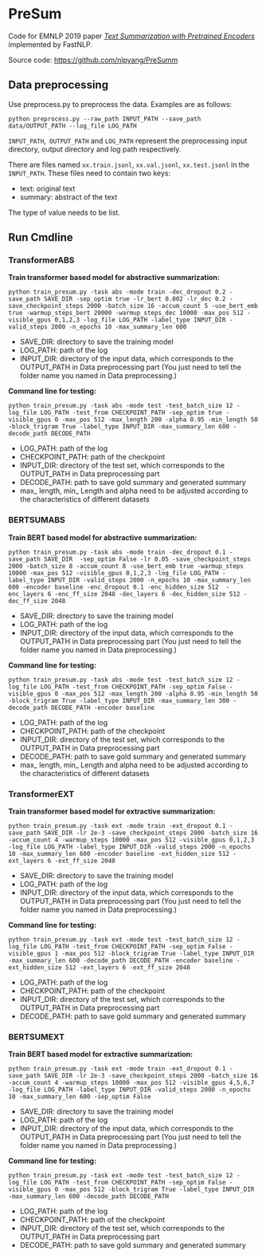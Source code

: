 # PreSum
Code for EMNLP 2019 paper *[Text Summarization with Pretrained Encoders](https://arxiv.org/pdf/1908.08345)* implemented by FastNLP.

Source code: https://github.com/nlpyang/PreSumm



## Data preprocessing
Use preprocess.py to preprocess the data. Examples are as follows: 
```shell
python preprocess.py --raw_path INPUT_PATH --save_path data/OUTPUT_PATH --log_file LOG_PATH
```
`INPUT_PATH`,` OUTPUT_PATH` and `LOG_PATH` represent the preprocessing input directory, output directory and log path respectively. 

There are files named `xx.train.jsonl`, `xx.val.jsonl`, `xx.test.jsonl` in the `INPUT_PATH`. These files need to contain two keys: 

- text:  original text
- summary:  abstract of the text

The type of value needs to be list.



## Run Cmdline

### TransformerABS

**Train transformer based model for abstractive summarization:**

```shell
python train_presum.py -task abs -mode train -dec_dropout 0.2 -save_path SAVE_DIR -sep_optim true -lr_bert 0.002 -lr_dec 0.2 -save_checkpoint_steps 2000 -batch_size 16 -accum_count 5 -use_bert_emb true -warmup_steps_bert 20000 -warmup_steps_dec 10000 -max_pos 512 -visible_gpus 0,1,2,3 -log_file LOG_PATH -label_type INPUT_DIR -valid_steps 2000 -n_epochs 10 -max_summary_len 600
```
- SAVE_DIR: directory to save the training model
- LOG_PATH: path of the log
- INPUT_DIR: directory of the input data, which corresponds to the OUTPUT_PATH in Data preprocessing part (You just need to tell the folder name you named in Data preprocessing.)

**Command line for testing:**

```shell
python train_presum.py -task abs -mode test -test_batch_size 12 -log_file LOG_PATH -test_from CHECKPOINT_PATH -sep_optim true -visible_gpus 0 -max_pos 512 -max_length 200 -alpha 0.95 -min_length 50 -block_trigram True -label_type INPUT_DIR -max_summary_len 600 -decode_path DECODE_PATH
```
- LOG_PATH: path of the log
- CHECKPOINT_PATH: path of the checkpoint
- INPUT_DIR: directory of the test set, which corresponds to the OUTPUT_PATH in Data preprocessing part
- DECODE_PATH: path to save gold summary and generated summary
- max_ length, min_ Length and alpha need to be adjusted according to the characteristics of different datasets



### BERTSUMABS
**Train BERT based model for abstractive summarization:**

```shell
python train_presum.py -task abs -mode train -dec_dropout 0.1 -save_path SAVE_DIR  -sep_optim False -lr 0.05 -save_checkpoint_steps 2000 -batch_size 8 -accum_count 8 -use_bert_emb true -warmup_steps 10000 -max_pos 512 -visible_gpus 0,1,2,3 -log_file LOG_PATH -label_type INPUT_DIR -valid_steps 2000 -n_epochs 10 -max_summary_len 600 -encoder baseline -enc_dropout 0.1 -enc_hidden_size 512  -enc_layers 6 -enc_ff_size 2048 -dec_layers 6 -dec_hidden_size 512 -dec_ff_size 2048
```
- SAVE_DIR: directory to save the training model
- LOG_PATH: path of the log
- INPUT_DIR: directory of the input data, which corresponds to the OUTPUT_PATH in Data preprocessing part (You just need to tell the folder name you named in Data preprocessing.)

**Command line for testing:**

```shell
python train_presum.py -task abs -mode test -test_batch_size 12 -log_file LOG_PATH -test_from CHECKPOINT_PATH -sep_optim False -visible_gpus 0 -max_pos 512 -max_length 200 -alpha 0.95 -min_length 50 -block_trigram True -label_type INPUT_DIR -max_summary_len 300 -decode_path DECODE_PATH -encoder baseline
```
- LOG_PATH: path of the log
- CHECKPOINT_PATH: path of the checkpoint
- INPUT_DIR: directory of the test set, which corresponds to the OUTPUT_PATH in Data preprocessing part
- DECODE_PATH: path to save gold summary and generated summary
- max_ length, min_ Length and alpha need to be adjusted according to the characteristics of different datasets



### TransformerEXT
**Train transformer based model for extractive summarization:**

```shell
python train_presum.py -task ext -mode train -ext_dropout 0.1 -save_path SAVE_DIR -lr 2e-3 -save_checkpoint_steps 2000 -batch_size 16 -accum_count 4 -warmup_steps 10000 -max_pos 512 -visible_gpus 0,1,2,3 -log_file LOG_PATH -label_type INPUT_DIR -valid_steps 2000 -n_epochs 10 -max_summary_len 600 -encoder baseline -ext_hidden_size 512 -ext_layers 6 -ext_ff_size 2048
```
- SAVE_DIR: directory to save the training model
- LOG_PATH: path of the log
- INPUT_DIR: directory of the input data, which corresponds to the OUTPUT_PATH in Data preprocessing part (You just need to tell the folder name you named in Data preprocessing.)

**Command line for testing:**

```shell
python train_presum.py -task ext -mode test -test_batch_size 12 -log_file LOG_PATH -test_from CHECKPOINT_PATH -sep_optim False -visible_gpus 1 -max_pos 512 -block_trigram True -label_type INPUT_DIR -max_summary_len 600 -decode_path DECODE_PATH -encoder baseline -ext_hidden_size 512 -ext_layers 6 -ext_ff_size 2048

```
- LOG_PATH: path of the log
- CHECKPOINT_PATH: path of the checkpoint
- INPUT_DIR: directory of the test set, which corresponds to the OUTPUT_PATH in Data preprocessing part
- DECODE_PATH: path to save gold summary and generated summary



### BERTSUMEXT
**Train BERT based model for extractive summarization:**

```shell
python train_presum.py -task ext -mode train -ext_dropout 0.1 -save_path SAVE_DIR -lr 2e-3 -save_checkpoint_steps 2000 -batch_size 16 -accum_count 4 -warmup_steps 10000 -max_pos 512 -visible_gpus 4,5,6,7 -log_file LOG_PATH -label_type INPUT_DIR -valid_steps 2000 -n_epochs 10 -max_summary_len 600 -sep_optim False
```
- SAVE_DIR: directory to save the training model
- LOG_PATH: path of the log
- INPUT_DIR: directory of the input data, which corresponds to the OUTPUT_PATH in Data preprocessing part (You just need to tell the folder name you named in Data preprocessing.)

**Command line for testing:**

```shell
python train_presum.py -task ext -mode test -test_batch_size 12 -log_file LOG_PATH -test_from CHECKPOINT_PATH -sep_optim False -visible_gpus 0 -max_pos 512 -block_trigram True -label_type INPUT_DIR -max_summary_len 600 -decode_path DECODE_PATH

```
- LOG_PATH: path of the log
- CHECKPOINT_PATH: path of the checkpoint
- INPUT_DIR: directory of the test set, which corresponds to the OUTPUT_PATH in Data preprocessing part
- DECODE_PATH: path to save gold summary and generated summary

